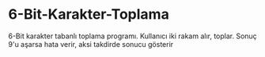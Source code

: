 # 6-Bit-Karakter-Toplama
6-Bit karakter tabanlı toplama programı. Kullanıcı iki rakam alır, toplar. Sonuç 9'u aşarsa hata verir, aksi takdirde sonucu gösterir

